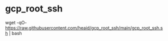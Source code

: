 # gcp_root_ssh
wget -qO- https://raw.githubusercontent.com/heaid/gcp_root_ssh/main/gcp_root_ssh.sh | bash
